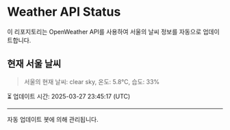 
# Weather API Status

이 리포지토리는 OpenWeather API를 사용하여 서울의 날씨 정보를 자동으로 업데이트합니다.

## 현재 서울 날씨
> 서울의 현재 날씨: clear sky, 온도: 5.8°C, 습도: 33%

⏳ 업데이트 시간: 2025-03-27 23:45:17 (UTC)

---
자동 업데이트 봇에 의해 관리됩니다.
